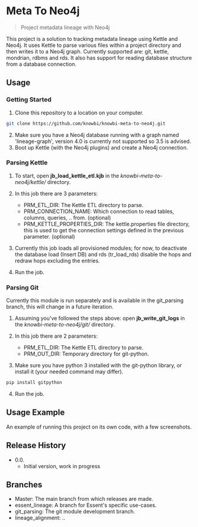 # Meta To Neo4j

> Project metadata lineage with Neo4j

This project is a solution to tracking metadata lineage using Kettle and Neo4j.
It uses Kettle to parse various files within a project directory and then writes it to a Neo4j graph.
Currently supported are: git, kettle, mondrian, rdbms and rds. It also has support for reading database structure from a database connection.

## Usage

### Getting Started
1. Clone this repository to a location on your computer.

```sh
git clone https://github.com/knowbi/knowbi-meta-to-neo4j.git
```

2. Make sure you have a Neo4j database running with a graph named 'lineage-graph', version 4.0 is currently not supported so 3.5 is advised.
3. Boot up Kettle (with the Neo4j plugins) and create a Neo4j connection.

### Parsing Kettle

1. To start, open **jb_load_kettle_etl.kjb** in the *knowbi-meta-to-neo4j/kettle/* directory.
2. In this job there are 3 parameters:
    - PRM_ETL_DIR: The Kettle ETL directory to parse.
    - PRM_CONNECTION_NAME: Which connection to read tables, columns, queries, .. from. (optional)
    - PRM_KETTLE_PROPERTIES_DIR: The kettle.properties file directory, this is used to get the connection settings defined in the previous parameter. (optional)

3. Currently this job loads all provisioned modules; for now, to deactivate the database load (Insert DB) and rds (tr_load_rds) disable the hops and redraw hops excluding the entries.
4. Run the job.

### Parsing Git

Currently this module is run separately and is available in the git_parsing branch, this will change in a future iteration.

1. Assuming you've followed the steps above: open **jb_write_git_logs** in the *knowbi-meta-to-neo4j/git/* directory.
2. In this job there are 2 parameters:
    - PRM_ETL_DIR: The Kettle ETL directory to parse.
    - PRM_OUT_DIR: Temporary directory for git-python.

3. Make sure you have python 3 installed with the git-python library, or install it (your needed command may differ).

```sh
pip install gitpython
```

4. Run the job.

## Usage Example

An example of running this project on its own code, with a few screenshots.

## Release History

* 0.0.
  * Initial version, work in progress

## Branches

- Master: The main branch from which releases are made.
- essent_lineage: A branch for Essent's specific use-cases.
- git_parsing: The git module development branch.
- lineage_alignment: ..